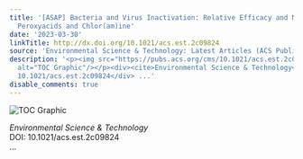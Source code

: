 ```yaml
---
title: '[ASAP] Bacteria and Virus Inactivation: Relative Efficacy and Mechanisms of
  Peroxyacids and Chlor(am)ine'
date: '2023-03-30'
linkTitle: http://dx.doi.org/10.1021/acs.est.2c09824
source: 'Environmental Science & Technology: Latest Articles (ACS Publications)'
description: '<p><img src="https://pubs.acs.org/cms/10.1021/acs.est.2c09824/asset/images/medium/es2c09824_0007.gif"
  alt="TOC Graphic"/></p><div><cite>Environmental Science & Technology</cite></div><div>DOI:
  10.1021/acs.est.2c09824</div> ...'
disable_comments: true
---
```

<p><img src="https://pubs.acs.org/cms/10.1021/acs.est.2c09824/asset/images/medium/es2c09824_0007.gif" alt="TOC Graphic"/></p><div><cite>Environmental Science & Technology</cite></div><div>DOI: 10.1021/acs.est.2c09824</div> ...